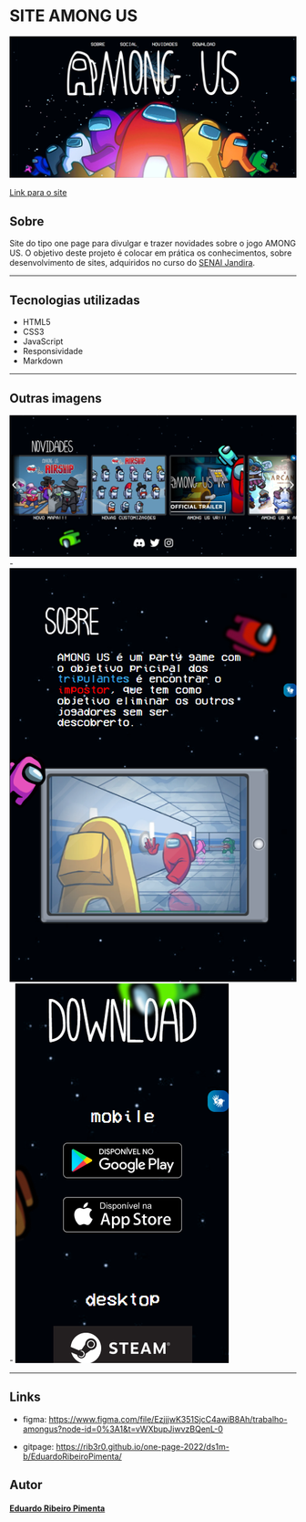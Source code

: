 # SITE AMONG US 
<img src="./img/site_amongus.png">

[Link para o site](https://rib3r0.github.io/one-page-2022/ds1m-b/EduardoRibeiroPimenta/)

## Sobre
Site do tipo one page para
divulgar e trazer novidades sobre o jogo AMONG US.
O objetivo deste projeto é colocar
em prática os conhecimentos, sobre
desenvolvimento de sites, adquiridos
no curso do [SENAI Jandira](https://jandira.sp.senai.br/).

---

## Tecnologias utilizadas
- HTML5
- CSS3
- JavaScript
- Responsividade
- Markdown

---
## Outras imagens
<img src="./img/site_amongus_2.png">
-
<img src="./img/site_amongus_3.png">
-
<img src="./img/site_amongus_4.png">

---
## Links
- figma:
https://www.figma.com/file/EzjjjwK351SjcC4awiB8Ah/trabalho-amongus?node-id=0%3A1&t=vWXbupJiwvzBQenL-0

- gitpage:
https://rib3r0.github.io/one-page-2022/ds1m-b/EduardoRibeiroPimenta/



## Autor
#### [Eduardo Ribeiro Pimenta](https://github.com/Rib3r0)